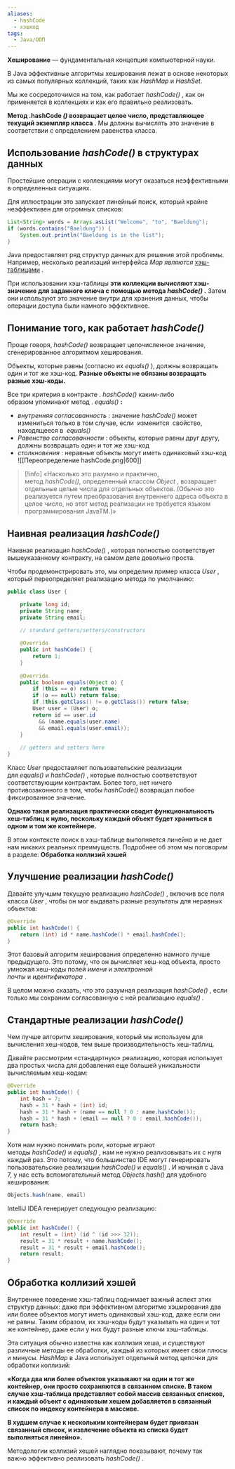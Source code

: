 ```yaml
---
aliases:
  - hashCode
  - хэшкод
tags:
  - Java/ООП
---
```


**Хеширование**  —  фундаментальная концепция компьютерной науки.

В Java эффективные алгоритмы хеширования лежат в основе некоторых из самых популярных коллекций, таких как _HashMap_ и _HashSet_.

Мы же сосредоточимся на том, как работает _hashCode()_ , как он применяется в коллекциях и как его правильно реализовать.

**Метод .hashCode _()_ возвращает целое число, представляющее текущий экземпляр класса** . Мы должны вычислять это значение в соответствии с определением равенства класса.

## Использование _hashCode()_ в структурах данных

Простейшие операции с коллекциями могут оказаться неэффективными в определенных ситуациях.

Для иллюстрации это запускает линейный поиск, который крайне неэффективен для огромных списков:

```java
List<String> words = Arrays.asList("Welcome", "to", "Baeldung");
if (words.contains("Baeldung")) {
    System.out.println("Baeldung is in the list");
}
```
Java предоставляет ряд структур данных для решения этой проблемы. Например, несколько реализаций интерфейса _Map являются_ [хэш-таблицами](https://www.baeldung.com/cs/hash-tables) .

При использовании хэш-таблицы **эти коллекции вычисляют хэш-значение для заданного ключа с помощью метода _hashCode()_ .** Затем они используют это значение внутри для хранения данных, чтобы операции доступа были намного эффективнее.

## Понимание того, как работает _hashCode()_

Проще говоря, _hashCode()_ возвращает целочисленное значение, сгенерированное алгоритмом хеширования.

Объекты, которые равны (согласно их _equals()_ ), должны возвращать один и тот же хэш-код. **Разные объекты не обязаны возвращать разные хэш-коды.**

Все три критерия в контракте . _hashCode()_ каким-либо образом упоминают метод . _equals()_ **:**
- _внутренняя согласованность_ : значение _hashCode()_ может измениться только в том случае, если  изменится  свойство, находящееся в  _equals()_
- _Равенство согласованности_ : объекты, которые равны друг другу, должны возвращать один и тот же хэш-код
- _столкновения_ : неравные объекты могут иметь одинаковый хэш-код
![[Переопределение hashCode.png|600]]

>[!info]
>«Насколько это разумно и практично, метод _hashCode(),_ определенный классом _Object_ , возвращает отдельные целые числа для отдельных объектов. (Обычно это реализуется путем преобразования внутреннего адреса объекта в целое число, но этот метод реализации не требуется языком программирования JavaTM.)»

## Наивная реализация _hashCode()_

Наивная реализация _hashCode()_ , которая полностью соответствует вышеуказанному контракту, на самом деле довольно проста.

Чтобы продемонстрировать это, мы определим пример класса _User_ , который переопределяет реализацию метода по умолчанию:
```java
public class User {

    private long id;
    private String name;
    private String email;

    // standard getters/setters/constructors
        
    @Override
    public int hashCode() {
        return 1;
    }
        
    @Override
    public boolean equals(Object o) {
        if (this == o) return true;
        if (o == null) return false;
        if (this.getClass() != o.getClass()) return false;
        User user = (User) o;
        return id == user.id 
          && (name.equals(user.name) 
          && email.equals(user.email));
    }
    
    // getters and setters here
}
```

Класс _User_ предоставляет пользовательские реализации для _equals()_ и _hashCode()_ , которые полностью соответствуют соответствующим контрактам. Более того, нет ничего противозаконного в том, чтобы _hashCode()_ возвращал любое фиксированное значение.

**Однако такая реализация практически сводит функциональность хеш-таблиц к нулю, поскольку каждый объект будет храниться в одном и том же контейнере.**

В этом контексте поиск в хэш-таблице выполняется линейно и не дает нам никаких реальных преимуществ. Подробнее об этом мы поговорим в разделе: **Обработка коллизий хэшей**

## Улучшение реализации _hashCode()_

Давайте улучшим текущую реализацию _hashCode()_ , включив все поля класса _User_ , чтобы он мог выдавать разные результаты для неравных объектов:

```java
@Override
public int hashCode() {
    return (int) id * name.hashCode() * email.hashCode();
}
```

Этот базовый алгоритм хеширования определенно намного лучше предыдущего. Это потому, что он вычисляет хеш-код объекта, просто умножая хеш-коды полей _имени_ и _электронной почты_ и _идентификатора_ .

В целом можно сказать, что это разумная реализация _hashCode()_ , если только мы сохраним согласованную с ней реализацию _equals() ._

## Стандартные реализации _hashCode()_

Чем лучше алгоритм хеширования, который мы используем для вычисления хеш-кодов, тем выше производительность хеш-таблиц.

Давайте рассмотрим «стандартную» реализацию, которая использует два простых числа для добавления еще большей уникальности вычисляемым хеш-кодам:
```java
@Override
public int hashCode() {
    int hash = 7;
    hash = 31 * hash + (int) id;
    hash = 31 * hash + (name == null ? 0 : name.hashCode());
    hash = 31 * hash + (email == null ? 0 : email.hashCode());
    return hash;
}
```

Хотя нам нужно понимать роли, которые играют методы _hashCode()_ и _equals()_ , нам не нужно реализовывать их с нуля каждый раз. Это потому, что большинство IDE могут генерировать пользовательские реализации _hashCode()_ и _equals()_ . И начиная с Java 7, у нас есть вспомогательный метод _Objects.hash()_ для удобного хеширования:

```java
Objects.hash(name, email)
```

IntelliJ IDEA генерирует следующую реализацию:

```java
@Override
public int hashCode() {
    int result = (int) (id ^ (id >>> 32));
    result = 31 * result + name.hashCode();
    result = 31 * result + email.hashCode();
    return result;
}
```

## Обработка коллизий хэшей

Внутреннее поведение хэш-таблиц поднимает важный аспект этих структур данных: даже при эффективном алгоритме хэширования два или более объектов могут иметь одинаковый хэш-код, даже если они не равны. Таким образом, их хэш-коды будут указывать на один и тот же контейнер, даже если у них будут разные ключи хэш-таблицы.

Эта ситуация обычно известна как коллизия хеша, и существуют различные методы ее обработки, каждый из которых имеет свои плюсы и минусы. _HashMap_ в Java использует отдельный метод цепочки для обработки коллизий:

**«Когда два или более объектов указывают на один и тот же контейнер, они просто сохраняются в связанном списке. В таком случае хэш-таблица представляет собой массив связанных списков, и каждый объект с одинаковым хешем добавляется в связанный список по индексу контейнера в массиве.**

**В худшем случае к нескольким контейнерам будет привязан связанный список, и извлечение объекта из списка будет выполняться линейно».**

Методологии коллизий хешей наглядно показывают, почему так важно эффективно реализовать _hashCode()_ _._